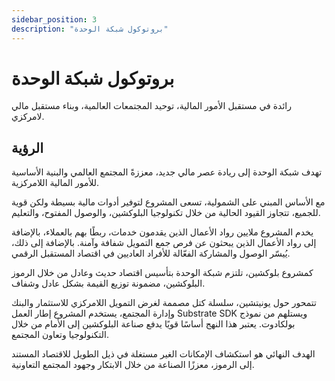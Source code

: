 ```yaml
---
sidebar_position: 3
description: "بروتوكول شبكة الوحدة"
---
```


# بروتوكول شبكة الوحدة

رائدة في مستقبل الأمور المالية، توحيد المجتمعات العالمية، وبناء مستقبل مالي لامركزي.

## الرؤية

تهدف شبكة الوحدة إلى ريادة عصر مالي جديد، معززةً المجتمع العالمي والبنية الأساسية للأمور المالية اللامركزية.

مع الأساس المبني على الشمولية، تسعى المشروع لتوفير أدوات مالية بسيطة ولكن قوية للجميع، تتجاوز القيود الحالية من خلال تكنولوجيا البلوكشين، والوصول المفتوح، والتعليم.

يخدم المشروع ملايين رواد الأعمال الذين يقدمون خدمات، ربطًا بهم بالعملاء، بالإضافة إلى رواد الأعمال الذين يبحثون عن فرص جمع التمويل شفافة وآمنة. بالإضافة إلى ذلك، يُيسّر الوصول والمشاركة الفعّالة للأفراد العاديين في اقتصاد المستقبل الرقمي.

كمشروع بلوكشين، تلتزم شبكة الوحدة بتأسيس اقتصاد حديث وعادل من خلال الرموز البلوكشين، مضمونة توزيع القيمة بشكل عادل وشفاف.

تتمحور حول يونيتشين، سلسلة كتل مصممة لغرض التمويل اللامركزي للاستثمار والبنك وإدارة المجتمع، يستخدم المشروع إطار العمل Substrate SDK ويستلهم من نموذج بولكادوت. يعتبر هذا النهج أساسًا قويًا يدفع صناعة البلوكشين إلى الأمام من خلال التكنولوجيا وتعاون المجتمع.

الهدف النهائي هو استكشاف الإمكانات الغير مستغلة في ذيل الطويل للاقتصاد المستند إلى الرموز، معززًا الصناعة من خلال الابتكار وجهود المجتمع التعاونية.
